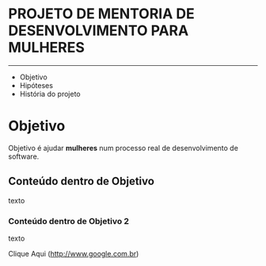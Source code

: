 # PROJETO DE MENTORIA DE DESENVOLVIMENTO PARA MULHERES
____________________________________________________

* Objetivo
* Hipóteses
* História do projeto

# Objetivo

Objetivo é ajudar **mulheres** num processo real de desenvolvimento de software.

## Conteúdo dentro de Objetivo

texto


### Conteúdo dentro de Objetivo 2

texto

Clique Aqui (http://www.google.com.br)

